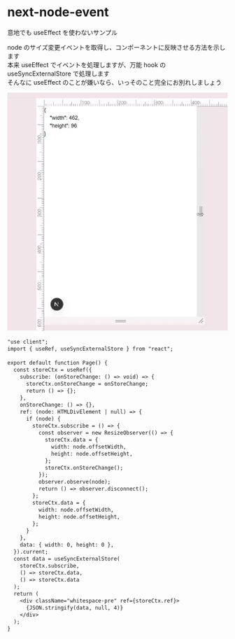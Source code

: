# next-node-event

意地でも useEffect を使わないサンプル

node のサイズ変更イベントを取得し、コンポーネントに反映させる方法を示します  
本来 useEffect でイベントを処理しますが、万能 hook の useSyncExternalStore で処理します  
そんなに useEffect のことが嫌いなら、いっそのこと完全にお別れしましょう

![](./document/image.webp)

```tsx
"use client";
import { useRef, useSyncExternalStore } from "react";

export default function Page() {
  const storeCtx = useRef({
    subscribe: (onStoreChange: () => void) => {
      storeCtx.onStoreChange = onStoreChange;
      return () => {};
    },
    onStoreChange: () => {},
    ref: (node: HTMLDivElement | null) => {
      if (node) {
        storeCtx.subscribe = () => {
          const observer = new ResizeObserver(() => {
            storeCtx.data = {
              width: node.offsetWidth,
              height: node.offsetHeight,
            };
            storeCtx.onStoreChange();
          });
          observer.observe(node);
          return () => observer.disconnect();
        };
        storeCtx.data = {
          width: node.offsetWidth,
          height: node.offsetHeight,
        };
      }
    },
    data: { width: 0, height: 0 },
  }).current;
  const data = useSyncExternalStore(
    storeCtx.subscribe,
    () => storeCtx.data,
    () => storeCtx.data
  );
  return (
    <div className="whitespace-pre" ref={storeCtx.ref}>
      {JSON.stringify(data, null, 4)}
    </div>
  );
}
```
